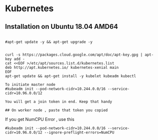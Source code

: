 # Kubernetes

## Installation on Ubuntu 18.04 AMD64

```

#apt-get update -y && apt-get upgrade -y


curl -s https://packages.cloud.google.com/apt/doc/apt-key.gpg | apt-key add -
cat <<EOF >/etc/apt/sources.list.d/kubernetes.list
deb http://apt.kubernetes.io/ kubernetes-xenial main
EOF
apt-get update && apt-get install -y kubelet kubeadm kubectl

To initiate master node
#kubeadm init --pod-network-cidr=10.244.0.0/16 --service-cidr=10.96.0.0/12

You will get a join token in end. Keep that handy

## On worker node , paste that token you copied

```
If you get NumCPU Error , use this 

`#kubeadm init --pod-network-cidr=10.244.0.0/16 --service-cidr=10.96.0.0/12 --ignore-preflight-errors=NumCPU`
